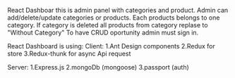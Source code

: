 React Dashboar this is admin panel with categories and product.
Admin can add/delete/update categories or products.
Each products belongs to one category. If category is deleted all products from category replase to "Without Category"
To have CRUD oportunity admin must sign in.

React Dashboard is using:
Client:
1.Ant Design components
2.Redux for store
3.Redux-thunk for async Api request

Server:
1.Express.js
2.mongoDb (mongoose)
3.passport (auth)



